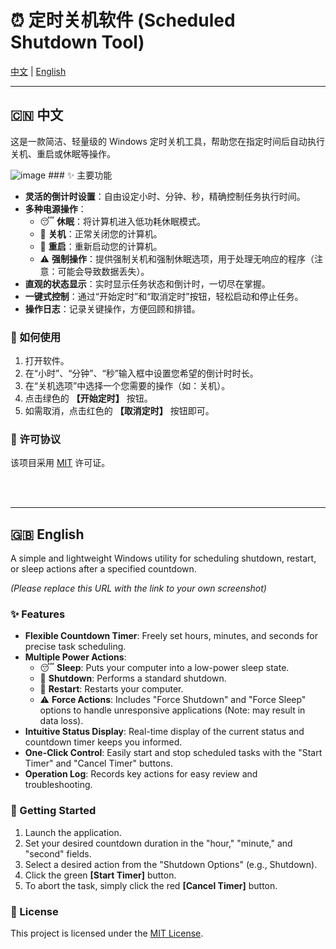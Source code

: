 # ⏰ 定时关机软件 (Scheduled Shutdown Tool)

[中文](#中文) | [English](#english)

---

## 🇨🇳 中文

这是一款简洁、轻量级的 Windows 定时关机工具，帮助您在指定时间后自动执行关机、重启或休眠等操作。


<img style="max-width: 200px;" alt="image" src="https://github.com/user-attachments/assets/c8c930ee-56a9-4f01-8f3c-1f8480f6b2e7" />
### ✨ 主要功能

*   **灵活的倒计时设置**：自由设定小时、分钟、秒，精确控制任务执行时间。
*   **多种电源操作**：
    *   😴 **休眠**：将计算机进入低功耗休眠模式。
    *   🔌 **关机**：正常关闭您的计算机。
    *   🔄 **重启**：重新启动您的计算机。
    *   ⚠️ **强制操作**：提供强制关机和强制休眠选项，用于处理无响应的程序（注意：可能会导致数据丢失）。
*   **直观的状态显示**：实时显示任务状态和倒计时，一切尽在掌握。
*   **一键式控制**：通过“开始定时”和“取消定时”按钮，轻松启动和停止任务。
*   **操作日志**：记录关键操作，方便回顾和排错。

### 🚀 如何使用

1.  打开软件。
2.  在“小时”、“分钟”、“秒”输入框中设置您希望的倒计时时长。
3.  在“关机选项”中选择一个您需要的操作（如：关机）。
4.  点击绿色的 **【开始定时】** 按钮。
5.  如需取消，点击红色的 **【取消定时】** 按钮即可。

### 📄 许可协议

该项目采用 [MIT](https://opensource.org/licenses/MIT) 许可证。

<br>
<br>

---


## 🇬🇧 English

A simple and lightweight Windows utility for scheduling shutdown, restart, or sleep actions after a specified countdown.


*(Please replace this URL with the link to your own screenshot)*

### ✨ Features

*   **Flexible Countdown Timer**: Freely set hours, minutes, and seconds for precise task scheduling.
*   **Multiple Power Actions**:
    *   😴 **Sleep**: Puts your computer into a low-power sleep state.
    *   🔌 **Shutdown**: Performs a standard shutdown.
    *   🔄 **Restart**: Restarts your computer.
    *   ⚠️ **Force Actions**: Includes "Force Shutdown" and "Force Sleep" options to handle unresponsive applications (Note: may result in data loss).
*   **Intuitive Status Display**: Real-time display of the current status and countdown timer keeps you informed.
*   **One-Click Control**: Easily start and stop scheduled tasks with the "Start Timer" and "Cancel Timer" buttons.
*   **Operation Log**: Records key actions for easy review and troubleshooting.

### 🚀 Getting Started

1.  Launch the application.
2.  Set your desired countdown duration in the "hour," "minute," and "second" fields.
3.  Select a desired action from the "Shutdown Options" (e.g., Shutdown).
4.  Click the green **[Start Timer]** button.
5.  To abort the task, simply click the red **[Cancel Timer]** button.

### 📄 License

This project is licensed under the [MIT License](https://opensource.org/licenses/MIT).
